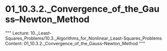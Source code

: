 # 01_10.3.2._Convergence_of_the_Gauss–Newton_Method

"""
Lecture: 10._Least-Squares_Problems/10.3._Algorithms_for_Nonlinear_Least-Squares_Problems
Content: 01_10.3.2._Convergence_of_the_Gauss–Newton_Method
"""

